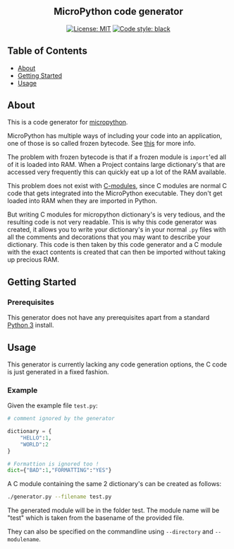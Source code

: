 <h2 align="center">MicroPython code generator</h2>

<p align="center">
<a href="https://github.com/peterzuger/code-generator-micropython/blob/master/LICENSE"><img alt="License: MIT" src="https://img.shields.io/github/license/peterzuger/code-generator-micropython"></a>
<a href="https://github.com/psf/black"><img alt="Code style: black" src="https://img.shields.io/badge/code%20style-black-000000.svg"></a>
</p>

## Table of Contents
+ [About](#about)
+ [Getting Started](#getting_started)
+ [Usage](#usage)

## About <a name = "about"></a>
This is a code generator for
[micropython](https://github.com/micropython/micropython).

MicroPython has multiple ways of including your code into an
application, one of those is so called frozen bytecode. See
[this](https://docs.micropython.org/en/latest/reference/packages.html)
for more info.

The problem with frozen bytecode is that if a frozen module is
`import`'ed all of it is loaded into RAM. When a Project contains
large dictionary's that are accessed very frequently this can quickly
eat up a lot of the RAM available.

This problem does not exist with
[C-modules](https://docs.micropython.org/en/latest/develop/cmodules.html),
since C modules are normal C code that gets integrated into the
MicroPython executable. They don't get loaded into RAM when they are
imported in Python.

But writing C modules for micropython dictionary's is very tedious,
and the resulting code is not very readable. This is why this code
generator was created, it allows you to write your dictionary's in
your normal `.py` files with all the comments and decorations that you
may want to describe your dictionary. This code is then taken by this
code generator and a C module with the exact contents is created that
can then be imported without taking up precious RAM.


## Getting Started <a name = "getting_started"></a>

### Prerequisites
This generator does not have any prerequisites apart from a standard
[Python 3](https://www.python.org/) install.


## Usage <a name = "usage"></a>
This generator is currently lacking any code generation options, the C
code is just generated in a fixed fashion.

### Example
Given the example file `test.py`:
```python
# comment ignored by the generator

dictionary = {
    "HELLO":1,
    "WORLD":2
}

# Formattion is ignored too !
dict={"BAD":1,"FORMATTING":"YES"}
```

A C module containing the same 2 dictionary's can be created as
follows:
```bash
./generator.py --filename test.py
```

The generated module will be in the folder test. The module name will
be "test" which is taken from the basename of the provided file.

They can also be specified on the commandline using `--directory` and
`--modulename`.
